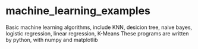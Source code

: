 # machine_learning_examples
Basic machine learning algorithms, include KNN, desicion tree, naive bayes, logistic regression, linear regression, K-Means
These programs are written by python, with numpy and matplotlib
